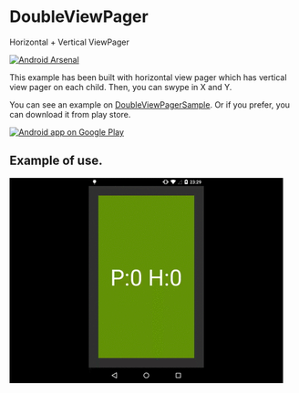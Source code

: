 # DoubleViewPager
Horizontal + Vertical ViewPager

[![Android Arsenal](https://img.shields.io/badge/Android%20Arsenal-DoubleViewPager-brightgreen.svg?style=flat)](https://android-arsenal.com/details/1/1863)

This example has been built with horizontal view pager which has vertical view pager on each child.
Then, you can swype in X and Y.

You can see an example on <a href="https://github.com/juliome10/DoubleViewPagerSample">DoubleViewPagerSample</a>. Or if you prefer, you can download it from play store.

<a href="https://play.google.com/store/apps/details?id=com.emoiluj.doubleviewpagersample">
  <img alt="Android app on Google Play" src="https://developer.android.com/images/brand/en_app_rgb_wo_45.png" />
</a>

## Example of use.
<img src="images/description.gif">
